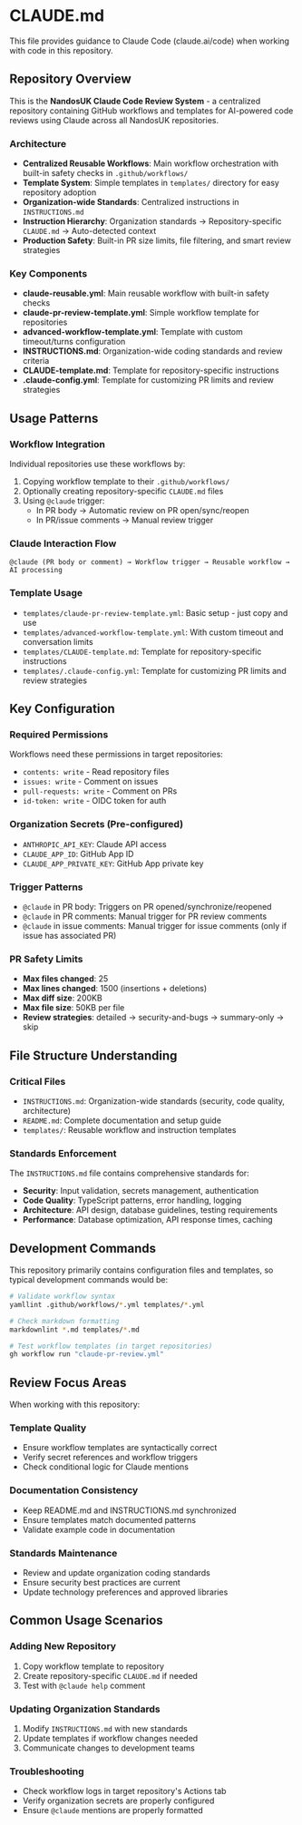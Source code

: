 # CLAUDE.md

This file provides guidance to Claude Code (claude.ai/code) when working with code in this repository.

## Repository Overview

This is the **NandosUK Claude Code Review System** - a centralized repository containing GitHub workflows and templates for AI-powered code reviews using Claude across all NandosUK repositories.

### Architecture
- **Centralized Reusable Workflows**: Main workflow orchestration with built-in safety checks in `.github/workflows/`
- **Template System**: Simple templates in `templates/` directory for easy repository adoption
- **Organization-wide Standards**: Centralized instructions in `INSTRUCTIONS.md`
- **Instruction Hierarchy**: Organization standards → Repository-specific `CLAUDE.md` → Auto-detected context
- **Production Safety**: Built-in PR size limits, file filtering, and smart review strategies

### Key Components
- **claude-reusable.yml**: Main reusable workflow with built-in safety checks
- **claude-pr-review-template.yml**: Simple workflow template for repositories
- **advanced-workflow-template.yml**: Template with custom timeout/turns configuration
- **INSTRUCTIONS.md**: Organization-wide coding standards and review criteria
- **CLAUDE-template.md**: Template for repository-specific instructions
- **.claude-config.yml**: Template for customizing PR limits and review strategies

## Usage Patterns

### Workflow Integration
Individual repositories use these workflows by:
1. Copying workflow template to their `.github/workflows/`
2. Optionally creating repository-specific `CLAUDE.md` files
3. Using `@claude` trigger:
   - In PR body → Automatic review on PR open/sync/reopen
   - In PR/issue comments → Manual review trigger

### Claude Interaction Flow
```
@claude (PR body or comment) → Workflow trigger → Reusable workflow → AI processing
```

### Template Usage
- `templates/claude-pr-review-template.yml`: Basic setup - just copy and use
- `templates/advanced-workflow-template.yml`: With custom timeout and conversation limits
- `templates/CLAUDE-template.md`: Template for repository-specific instructions
- `templates/.claude-config.yml`: Template for customizing PR limits and review strategies

## Key Configuration

### Required Permissions
Workflows need these permissions in target repositories:
- `contents: write` - Read repository files
- `issues: write` - Comment on issues  
- `pull-requests: write` - Comment on PRs
- `id-token: write` - OIDC token for auth

### Organization Secrets (Pre-configured)
- `ANTHROPIC_API_KEY`: Claude API access
- `CLAUDE_APP_ID`: GitHub App ID  
- `CLAUDE_APP_PRIVATE_KEY`: GitHub App private key

### Trigger Patterns
- `@claude` in PR body: Triggers on PR opened/synchronize/reopened
- `@claude` in PR comments: Manual trigger for PR review comments
- `@claude` in issue comments: Manual trigger for issue comments (only if issue has associated PR)

### PR Safety Limits
- **Max files changed**: 25
- **Max lines changed**: 1500 (insertions + deletions)
- **Max diff size**: 200KB
- **Max file size**: 50KB per file
- **Review strategies**: detailed → security-and-bugs → summary-only → skip

## File Structure Understanding

### Critical Files
- `INSTRUCTIONS.md`: Organization-wide standards (security, code quality, architecture)
- `README.md`: Complete documentation and setup guide
- `templates/`: Reusable workflow and instruction templates

### Standards Enforcement
The `INSTRUCTIONS.md` file contains comprehensive standards for:
- **Security**: Input validation, secrets management, authentication
- **Code Quality**: TypeScript patterns, error handling, logging
- **Architecture**: API design, database guidelines, testing requirements
- **Performance**: Database optimization, API response times, caching

## Development Commands

This repository primarily contains configuration files and templates, so typical development commands would be:

```bash
# Validate workflow syntax
yamllint .github/workflows/*.yml templates/*.yml

# Check markdown formatting
markdownlint *.md templates/*.md

# Test workflow templates (in target repositories)
gh workflow run "claude-pr-review.yml"
```

## Review Focus Areas

When working with this repository:

### Template Quality
- Ensure workflow templates are syntactically correct
- Verify secret references and workflow triggers
- Check conditional logic for Claude mentions

### Documentation Consistency
- Keep README.md and INSTRUCTIONS.md synchronized
- Ensure templates match documented patterns
- Validate example code in documentation

### Standards Maintenance
- Review and update organization coding standards
- Ensure security best practices are current
- Update technology preferences and approved libraries

## Common Usage Scenarios

### Adding New Repository
1. Copy workflow template to repository
2. Create repository-specific `CLAUDE.md` if needed
3. Test with `@claude help` comment

### Updating Organization Standards
1. Modify `INSTRUCTIONS.md` with new standards
2. Update templates if workflow changes needed
3. Communicate changes to development teams

### Troubleshooting
- Check workflow logs in target repository's Actions tab
- Verify organization secrets are properly configured
- Ensure `@claude` mentions are properly formatted